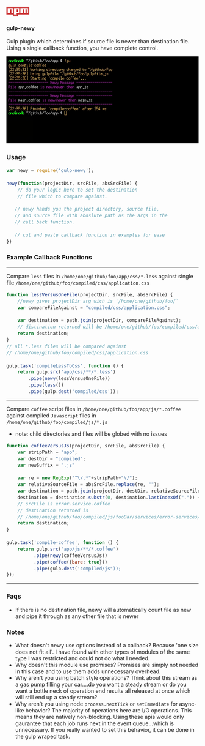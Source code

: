 ![alt text](https://raw.githubusercontent.com/dman777/icons/master/npm.jpg)
#### gulp-newy
Gulp plugin which determines if source file is newer than destination file. Using a single callback function, you have complete control. 

![alt text](https://raw.githubusercontent.com/dman777/icons/master/gulp-newy.jpg)

### Usage

```javascript
var newy = require('gulp-newy');

newy(function(projectDir, srcFile, absSrcFile) {
    // do your logic here to set the destination 
    // file which to compare against.
    
   // newy hands you the project directory, source file,
   // and source file with aboslute path as the args in the
   // call back function.
   
   // cut and paste callback function in examples for ease
})
```

### Example Callback Functions
-------------------------------------------------------------------------
Compare `less` files in `/home/one/github/foo/app/css/*.less` against single file `/home/one/github/foo/compiled/css/application.css`

```javascript 
function lessVersusOneFile(projectDir, srcFile, absSrcFile) {
    //newy gives projectDir arg wich is '/home/one/github/foo/`
    var compareFileAgainst = "compiled/css/application.css";

    var destination = path.join(projectDir, compareFileAgainst);
    // distination returned will be /home/one/github/foo/compiled/css/application.css
    return destination;
}
// all *.less files will be compared against
// /home/one/github/foo/compiled/css/application.css

gulp.task('compileLessToCss', function () {
    return gulp.src('app/css/**/*.less')
        .pipe(newy(lessVersusOneFile))
        .pipe(less())
        .pipe(gulp.dest('compiled/css'));
```
------------------------------------------------------------------------
Compare `coffee` script files in `/home/one/github/foo/app/js/*.coffee` against
compiled `Javascript` files in `/home/one/github/foo/compiled/js/*.js`
* note: child directories and files will be globed with no issues

```javascript 
function coffeeVersusJs(projectDir, srcFile, absSrcFile) {
    var stripPath = "app";
    var destDir = "compiled";
    var newSuffix = ".js"

    var re = new RegExp("^\/.*"+stripPath+"\/");
    var relativeSourceFile = absSrcFile.replace(re, "");
    var destination = path.join(projectDir, destDir, relativeSourceFile);
    destination = destination.substr(0, destination.lastIndexOf(".")) + newSuffix;
    // srcFile is error.service.coffee
    // destination returned is 
    // /home/one/github/foo/compiled/js/fooBar/services/error-services/error.service.js
    return destination;
}

gulp.task('compile-coffee', function () {
    return gulp.src('app/js/**/*.coffee')
          .pipe(newy(coffeeVersusJs))
          .pipe(coffee({bare: true}))
          .pipe(gulp.dest('compiled/js"));
});
```
---------------------------------------------------------------------------------------
### Faqs
* If there is no destination file, newy will automatically count file as new and pipe it through as any other file that is newer

### Notes
* What doesn't newy use options instead of a callback? 
  Because 'one size does not fit all'. I have found with other types of modules of the same type I was restricted and could not do what I needed.
* Why doesn't this module use promises?
  Promises are simply not needed in this case and to use them adds unnecessary overhead.
* Why aren't you using batch style operations? 
  Think about this stream as a gas pump filling your car....do you want a steady stream or do you want a bottle neck of operation end results all released at once which will still end up a steady stream? 
* Why aren't you using node `process.nextTick` or `setImmediate` for async-like behavior? 
  The majority of operations here are I/O operations. This means they are natively non-blocking. Using these apis   would only gaurantee that each job runs next in the event queue...which is unnecessary. If you really wanted to set this behavior, it can be done in the gulp wraped task. 



